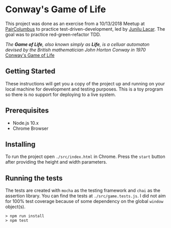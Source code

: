 # Conway's Game of Life

This project was done as an exercise from a 10/13/2018 Meetup at [PairColumbus](www.paircolumbus.org) to practice test-driven-development, led by [Junilu Lacar](https://github.com/jlacar). The goal was to practice red-green-refactor TDD.

*The **Game of Life**, also known simply as **Life**, is a celluar automaton devised by the British mathematician John Horton Conway in 1970*
[Conway's Game of Life](https://en.wikipedia.org/wiki/Conway%27s_Game_of_Life)

## Getting Started

These instructions will get you a copy of the project up and running on your local machine for development and testing purposes. This is a toy program so there is no support for deploying to a live system.

## Prerequisites

* Node.js 10.x
* Chrome Browser

## Installing

To run the project open `./src/index.html` in Chrome. Press the `start` button after providing the height and width parameters.

## Running the tests

The tests are created with `mocha` as the testing framework and `chai` as the assertion library. You can find the tests at `./src/game.tests.js`. I did not aim for 100% test coverage because of some dependency on the global `window` object(s).

```
> npm run install
> npm test
```
